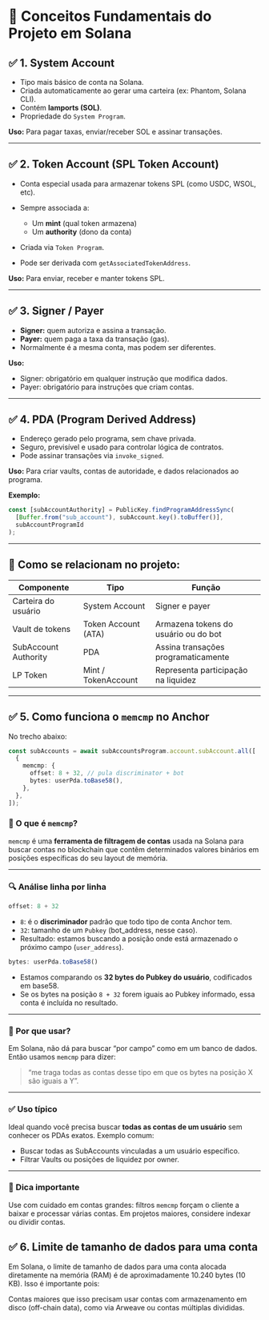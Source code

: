 # 📘 Conceitos Fundamentais do Projeto em Solana

## ✅ 1. System Account

* Tipo mais básico de conta na Solana.
* Criada automaticamente ao gerar uma carteira (ex: Phantom, Solana CLI).
* Contém **lamports (SOL)**.
* Propriedade do `System Program`.

**Uso:**
Para pagar taxas, enviar/receber SOL e assinar transações.

---

## ✅ 2. Token Account (SPL Token Account)

* Conta especial usada para armazenar tokens SPL (como USDC, WSOL, etc).
* Sempre associada a:

  * Um **mint** (qual token armazena)
  * Um **authority** (dono da conta)
* Criada via `Token Program`.
* Pode ser derivada com `getAssociatedTokenAddress`.

**Uso:**
Para enviar, receber e manter tokens SPL.

---

## ✅ 3. Signer / Payer

* **Signer:** quem autoriza e assina a transação.
* **Payer:** quem paga a taxa da transação (gas).
* Normalmente é a mesma conta, mas podem ser diferentes.

**Uso:**

* Signer: obrigatório em qualquer instrução que modifica dados.
* Payer: obrigatório para instruções que criam contas.

---

## ✅ 4. PDA (Program Derived Address)

* Endereço gerado pelo programa, sem chave privada.
* Seguro, previsível e usado para controlar lógica de contratos.
* Pode assinar transações via `invoke_signed`.

**Uso:**
Para criar vaults, contas de autoridade, e dados relacionados ao programa.

**Exemplo:**

```ts
const [subAccountAuthority] = PublicKey.findProgramAddressSync(
  [Buffer.from("sub_account"), subAccount.key().toBuffer()],
  subAccountProgramId
);
```

---

## 📌 Como se relacionam no projeto:

| Componente           | Tipo                | Função                               |
| -------------------- | ------------------- | ------------------------------------ |
| Carteira do usuário  | System Account      | Signer e payer                       |
| Vault de tokens      | Token Account (ATA) | Armazena tokens do usuário ou do bot |
| SubAccount Authority | PDA                 | Assina transações programaticamente  |
| LP Token             | Mint / TokenAccount | Representa participação na liquidez  |

---

## ✅ 5. Como funciona o `memcmp` no Anchor

No trecho abaixo:

```ts
const subAccounts = await subAccountsProgram.account.subAccount.all([
  {
    memcmp: {
      offset: 8 + 32, // pula discriminator + bot
      bytes: userPda.toBase58(),
    },
  },
]);
```

### 📌 O que é `memcmp`?

`memcmp` é uma **ferramenta de filtragem de contas** usada na Solana para buscar contas no blockchain que contêm determinados valores binários em posições específicas do seu layout de memória.

---

### 🔍 Análise linha por linha

```ts
offset: 8 + 32
```

* `8`: é o **discriminador** padrão que todo tipo de conta Anchor tem.
* `32`: tamanho de um `Pubkey` (bot\_address, nesse caso).
* Resultado: estamos buscando a posição onde está armazenado o próximo campo (`user_address`).

```ts
bytes: userPda.toBase58()
```

* Estamos comparando os **32 bytes do Pubkey do usuário**, codificados em base58.
* Se os bytes na posição `8 + 32` forem iguais ao Pubkey informado, essa conta é incluída no resultado.

---

### 🧠 Por que usar?

Em Solana, não dá para buscar “por campo” como em um banco de dados. Então usamos `memcmp` para dizer:

> “me traga todas as contas desse tipo em que os bytes na posição X são iguais a Y”.

---

### ✅ Uso típico

Ideal quando você precisa buscar **todas as contas de um usuário** sem conhecer os PDAs exatos. Exemplo comum:

* Buscar todas as SubAccounts vinculadas a um usuário específico.
* Filtrar Vaults ou posições de liquidez por owner.

---

### 📌 Dica importante

Use com cuidado em contas grandes: filtros `memcmp` forçam o cliente a baixar e processar várias contas. Em projetos maiores, considere indexar ou dividir contas.

## ✅ 6. Limite de tamanho de dados para uma conta

Em Solana, o limite de tamanho de dados para uma conta alocada diretamente na memória (RAM) é de aproximadamente 10.240 bytes (10 KB). Isso é importante pois:

Contas maiores que isso precisam usar contas com armazenamento em disco (off-chain data), como via Arweave ou contas múltiplas divididas.
